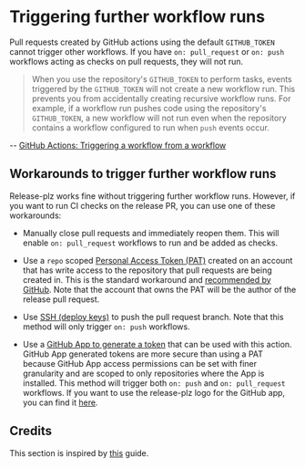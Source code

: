 # Triggering further workflow runs

Pull requests created by GitHub actions using the default `GITHUB_TOKEN` cannot
trigger other workflows.
If you have `on: pull_request` or `on: push` workflows acting as checks on pull
requests, they will not run.

> When you use the repository's `GITHUB_TOKEN` to perform tasks, events triggered
by the `GITHUB_TOKEN` will not create a new workflow run.
This prevents you from accidentally creating recursive workflow runs.
For example, if a workflow run pushes code using the repository's `GITHUB_TOKEN`,
a new workflow will not run even when the repository contains a workflow
configured to run when `push` events occur.

-- [GitHub Actions: Triggering a workflow from a workflow](https://docs.github.com/en/actions/using-workflows/triggering-a-workflow#triggering-a-workflow-from-a-workflow)

## Workarounds to trigger further workflow runs

Release-plz works fine without triggering further workflow runs.
However, if you want to run CI checks on the release PR, you can use one of these workarounds:

- Manually close pull requests and immediately reopen them.
  This will enable `on: pull_request` workflows to run and be added as checks.

- Use a `repo` scoped
  [Personal Access Token (PAT)](https://docs.github.com/en/github/authenticating-to-github/creating-a-personal-access-token)
  created on an account that has write access to the repository that pull requests are being
  created in. This is the standard workaround and
  [recommended by GitHub](https://docs.github.com/en/actions/using-workflows/triggering-a-workflow#triggering-a-workflow-from-a-workflow).
  Note that the account that owns the PAT will be the author of the release pull request.

- Use [SSH (deploy keys)](#push-using-ssh-deploy-keys) to push the pull request branch.
  Note that this method will only trigger `on: push` workflows.

- Use a [GitHub App to generate a token](#authenticating-with-github-app-generated-tokens) that can be used with this action.
  GitHub App generated tokens are more secure than using a PAT because GitHub App access permissions can be set with finer granularity and are scoped to only repositories where the App is installed.
  This method will trigger both `on: push` and `on: pull_request` workflows.
  If you want to use the release-plz logo for the GitHub app, you can find it [here](../assets/robot_head.jpeg).

## Credits

This section is inspired by
[this](https://github.com/peter-evans/create-pull-request/blob/main/docs/concepts-guidelines.md#triggering-further-workflow-runs)
guide.
